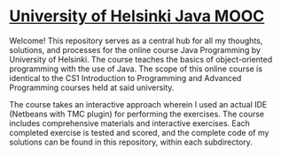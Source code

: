 # [University of Helsinki Java MOOC](https://java-programming.mooc.fi/)

Welcome! This repository serves as a central hub for all my thoughts, solutions, and processes for the online course Java Programming by University of Helsinki. The course teaches the basics of object-oriented programming with the use of Java. The scope of this online course is identical to the CS1 Introduction to Programming and Advanced Programming courses held at said university.

The course takes an interactive approach wherein I used an actual IDE (Netbeans with TMC plugin) for performing the exercises. The course includes comprehensive materials and interactive exercises. Each completed exercise is tested and scored, and the complete code of my solutions can be found in this repository, within each subdirectory.